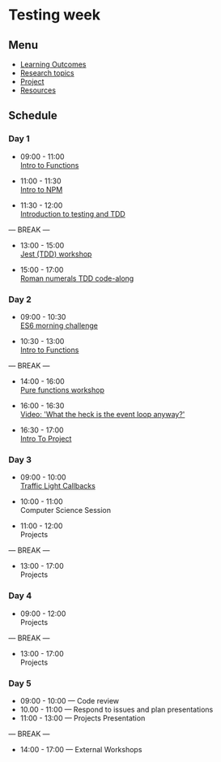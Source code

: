 # Testing week

## Menu

- [Learning Outcomes](./learning-outcomes.md)
- [Research topics](./research-afternoon.md)
- [Project](./project.md)
- [Resources](./resources.md)

## Schedule

### Day 1

- 09:00 - 11:00 <br>
  [Intro to Functions](./intro-to-functions/README.md)

- 11:00 - 11:30 <br>
  [Intro to NPM](https://github.com/GSG-CA/npm-introduction)

- 11:30 - 12:00 <br>
  [Introduction to testing and TDD](https://github.com/GSG-CA/testing-tdd-intro)

— BREAK —

- 13:00 - 15:00 <br>
  [Jest (TDD) workshop](https://github.com/GSG-CA/fizzbuzz)


- 15:00 - 17:00 <br>
  [Roman numerals TDD code-along](https://github.com/GSG-CA/Roman-Numerals)
### Day 2

- 09:00 - 10:30 <br>
  [ES6 morning challenge](https://github.com/GSG-CA/mc-es6-challenge/blob/master/ES6-ES5/README.md)

- 10:30 - 13:00 <br>
  [Intro to Functions](./intro-to-functions/README.md)

— BREAK —

- 14:00 - 16:00 <br>
  [Pure functions workshop](https://github.com/GSG-CA/pure-functions-easy-testing-ws)


- 16:00 - 16:30 <br>
  [Video: 'What the heck is the event loop anyway?'](https://www.youtube.com/watch?v=8aGhZQkoFbQ)

- 16:30 - 17:00 <br>
  [Intro To Project](./project.md)

### Day 3

- 09:00 - 10:00 <br>
  [Traffic Light Callbacks](https://github.com/GSG-CA/morning-challenge-traffic-lights)

- 10:00 - 11:00 <br>
  Computer Science Session

- 11:00 - 12:00 <br>
  Projects

— BREAK —

- 13:00 - 17:00<br>
  Projects

### Day 4
  
- 09:00 - 12:00 <br>
  Projects

— BREAK —

- 13:00 - 17:00 <br>
  Projects

### Day 5

- 09:00 - 10:00 — Code review
- 10.00 - 11:00 — Respond to issues and plan presentations
- 11:00 - 13:00 — Projects Presentation

— BREAK —

- 14:00 - 17:00 — External Workshops
